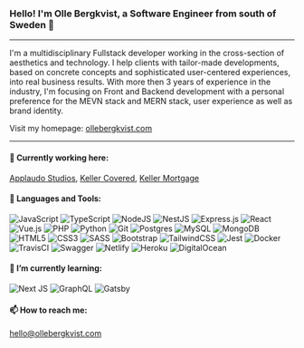  ### Hello! I'm Olle Bergkvist, a Software Engineer from south of Sweden 👋
---

  I'm a multidisciplinary Fullstack developer working in the cross-section of aesthetics and technology. I help clients with tailor-made developments, based on concrete concepts and sophisticated user-centered experiences, into real business results. With more then 3 years of experience in the industry, I'm focusing on Front and Backend development with a personal preference for the MEVN stack and MERN stack, user experience as well as brand identity.
  
  Visit my homepage: [ollebergkvist.com](https://ollebergkvist.com)
  
---

  #### 🔭 Currently working here:
  [Applaudo Studios](https://applaudostudios.com), [Keller Covered](https://kellercovered.com), [Keller Mortgage](https://kellermortgage.com)

  #### :rocket: Languages and Tools:
  
  ![JavaScript](https://img.shields.io/badge/javascript-%23323330.svg?style=for-the-badge&logo=javascript&logoColor=%23F7DF1E)
  ![TypeScript](https://img.shields.io/badge/typescript-%23007ACC.svg?style=for-the-badge&logo=typescript&logoColor=white)
  ![NodeJS](https://img.shields.io/badge/node.js-6DA55F?style=for-the-badge&logo=node.js&logoColor=white)
  ![NestJS](https://img.shields.io/badge/nestjs-%23E0234E.svg?style=for-the-badge&logo=nestjs&logoColor=white)
  ![Express.js](https://img.shields.io/badge/express.js-%23404d59.svg?style=for-the-badge&logo=express&logoColor=%2361DAFB)
  ![React](https://img.shields.io/badge/react-%2320232a.svg?style=for-the-badge&logo=react&logoColor=%2361DAFB)
  ![Vue.js](https://img.shields.io/badge/vuejs-%2335495e.svg?style=for-the-badge&logo=vuedotjs&logoColor=%234FC08D)
  ![PHP](https://img.shields.io/badge/php-%23777BB4.svg?style=for-the-badge&logo=php&logoColor=white)
  ![Python](https://img.shields.io/badge/python-3670A0?style=for-the-badge&logo=python&logoColor=ffdd54)
  ![Git](https://img.shields.io/badge/git-%23F05033.svg?style=for-the-badge&logo=git&logoColor=white)
  ![Postgres](https://img.shields.io/badge/postgres-%23316192.svg?style=for-the-badge&logo=postgresql&logoColor=white)
  ![MySQL](https://img.shields.io/badge/mysql-%2300f.svg?style=for-the-badge&logo=mysql&logoColor=white)
  ![MongoDB](https://img.shields.io/badge/MongoDB-%234ea94b.svg?style=for-the-badge&logo=mongodb&logoColor=white)
  ![HTML5](https://img.shields.io/badge/html5-%23E34F26.svg?style=for-the-badge&logo=html5&logoColor=white)
  ![CSS3](https://img.shields.io/badge/css3-%231572B6.svg?style=for-the-badge&logo=css3&logoColor=white)
  ![SASS](https://img.shields.io/badge/SASS-hotpink.svg?style=for-the-badge&logo=SASS&logoColor=white)
  ![Bootstrap](https://img.shields.io/badge/bootstrap-%23563D7C.svg?style=for-the-badge&logo=bootstrap&logoColor=white)
  ![TailwindCSS](https://img.shields.io/badge/tailwindcss-%2338B2AC.svg?style=for-the-badge&logo=tailwind-css&logoColor=white)
  ![Jest](https://img.shields.io/badge/-jest-%23C21325?style=for-the-badge&logo=jest&logoColor=white)
  ![Docker](https://img.shields.io/badge/docker-%230db7ed.svg?style=for-the-badge&logo=docker&logoColor=white)
  ![TravisCI](https://img.shields.io/badge/travisci-%232B2F33.svg?style=for-the-badge&logo=travis&logoColor=white)
  ![Swagger](https://img.shields.io/badge/-Swagger-%23Clojure?style=for-the-badge&logo=swagger&logoColor=white)
  ![Netlify](https://img.shields.io/badge/netlify-%23000000.svg?style=for-the-badge&logo=netlify&logoColor=#00C7B7)
  ![Heroku](https://img.shields.io/badge/heroku-%23430098.svg?style=for-the-badge&logo=heroku&logoColor=white)
  ![DigitalOcean](https://img.shields.io/badge/DigitalOcean-%230167ff.svg?style=for-the-badge&logo=digitalOcean&logoColor=white)
  

  #### 🌱 I’m currently learning:
  ![Next JS](https://img.shields.io/badge/Next-black?style=for-the-badge&logo=next.js&logoColor=white)
  ![GraphQL](https://img.shields.io/badge/-GraphQL-E10098?style=for-the-badge&logo=graphql&logoColor=white)
	![Gatsby](https://img.shields.io/badge/Gatsby-%23663399.svg?style=for-the-badge&logo=gatsby&logoColor=white)

  #### 📫  How to reach me: 
  hello@ollebergkvist.com

<!--
**ollebergkvist/ollebergkvist** is a ✨ _special_ ✨ repository because its `README.md` (this file) appears on your GitHub profile.
[![Olle's GitHub stats](https://github-readme-stats.vercel.app/api?username=ollebergkvist)](https://github.com/ollebergkvist/github-readme-stats)

Here are some ideas to get you started:

- 🔭 I’m currently working on ...
- 🌱 I’m currently learning ...
- 👯 I’m looking to collaborate on ...
- 🤔 I’m looking for help with ...
- 💬 Ask me about ...
- 📫 How to reach me: ...
- 😄 Pronouns: ...
- ⚡ Fun fact: ...
-->

